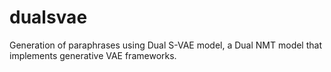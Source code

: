 # dualsvae
Generation of paraphrases using Dual S-VAE model, a Dual NMT model that implements generative VAE frameworks.
